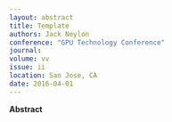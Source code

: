```yaml
---
layout: abstract
title: Template
authors: Jack Neylon
conference: "GPU Technology Conference"
journal: 
volume: vv
issue: ii
location: San Jose, CA
date: 2016-04-01
---
```

**Abstract**
